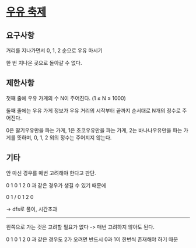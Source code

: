 # [우유 축제](https://www.acmicpc.net/problem/14720)

## 요구사항

거리를 지나가면서 0, 1, 2 순으로 우유 마시기

한 번 지나온 곳으로 돌아갈 수 없다.

## 제한사항

첫째 줄에 우유 가게의 수 N이 주어진다. (1 ≤ N ≤ 1000)

둘째 줄에는 우유 가게 정보가 우유 거리의 시작부터 끝까지 순서대로 N개의 정수로 주어진다.

0은 딸기우유만을 파는 가게, 1은 초코우유만을 파는 가게, 2는 바나나우유만을 파는 가게를 뜻하며, 0, 1, 2 외의 정수는 주어지지 않는다.

## 기타

안 마신 경우를 매번 고려해야 한다고 판단.

0 1 0 1 2 0 과 같은 경우가 생길 수 있기 때문에

0 1 / 0 1 2 0

-> dfs로 풀이, 시간초과

---

왼쪽으로 가는 것은 고려할 필요가 없다 -> 매번 고려하지 않아도 된다.

0 1 0 1 2 0 과 같은 경우도 2가 오려면 반드시 0과 1이 한번씩 존재해야 하기 때문

